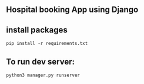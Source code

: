 ## Hospital booking App using Django

## install packages

```
pip install -r requirements.txt
```
## To run dev server:

`python3 manager.py runserver`
